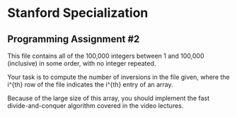 # Stanford Specialization

## Programming Assignment #2

This file contains all of the 100,000 integers between 1 and 100,000 (inclusive) in some order, with no integer repeated.

Your task is to compute the number of inversions in the file given, where the i^{th} row of the file indicates the i^{th} entry of an array.

Because of the large size of this array, you should implement the fast divide-and-conquer algorithm covered in the video lectures.

